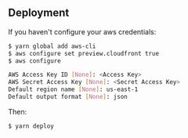 ## Deployment

If you haven't configure your aws credentials:

```bash
$ yarn global add aws-cli
$ aws configure set preview.cloudfront true
$ aws configure

AWS Access Key ID [None]: <Access Key>
AWS Secret Access Key [None]: <Secret Access Key>
Default region name [None]: us-east-1
Default output format [None]: json
```

Then:
```bash
$ yarn deploy
```